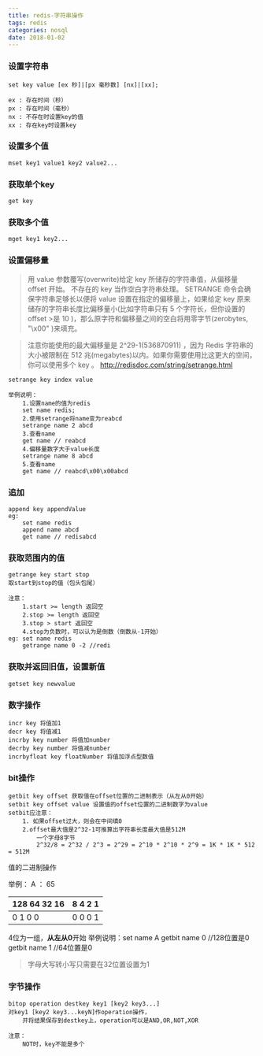 ```yaml
---
title: redis-字符串操作
tags: redis
categories: nosql
date: 2018-01-02
---
```


### 设置字符串

```
set key value [ex 秒]|[px 毫秒数] [nx]|[xx];

ex : 存在时间（秒）
px : 存在时间（毫秒）
nx : 不存在时设置key的值
xx : 存在key时设置key
```
<!--more-->
### 设置多个值
```
mset key1 value1 key2 value2...
```
### 获取单个key
```
get key
```
### 获取多个值
```
mget key1 key2...
```
### 设置偏移量
> 用 value 参数覆写(overwrite)给定 key 所储存的字符串值，从偏移量 offset 开始。
> 不存在的 key 当作空白字符串处理。
> SETRANGE 命令会确保字符串足够长以便将 value 设置在指定的偏移量上，如果给定 key 原来储存的字符串长度比偏移量小(比如字符串只有 5 个字符长，但你设置的 offset >是 10 )，那么原字符和偏移量之间的空白将用零字节(zerobytes, "\x00" )来填充。

> 注意你能使用的最大偏移量是 2^29-1(536870911) ，因为 Redis 字符串的大小被限制在 512 兆(megabytes)以内。如果你需要使用比这更大的空间，你可以使用多个 key 。
> http://redisdoc.com/string/setrange.html

```
setrange key index value

举例说明：
    1.设置name的值为redis
    set name redis;
    2.使用setrange将name变为reabcd
    setrange name 2 abcd
    3.查看name
    get name // reabcd
    4.偏移量数字大于value长度
    setrange name 8 abcd
    5.查看name
    get name // reabcd\x00\x00abcd
```

### 追加
``` 
append key appendValue
eg:
    set name redis
    append name abcd
    get name // redisabcd
```

### 获取范围内的值
```
getrange key start stop
取start到stop的值（包头包尾）

注意： 
    1.start >= length 返回空
    2.stop >= length 返回空
    3.stop > start 返回空
    4.stop为负数时，可以认为是倒数（倒数从-1开始）
eg: set name redis
    getrange name 0 -2 //redi
```

### 获取并返回旧值，设置新值
```
getset key newvalue
```

### 数字操作

```
incr key 将值加1
decr key 将值减1
incrby key number 将值加number
decrby key number 将值减number
incrbyfloat key floatNumber 将值加浮点型数值
```

### bit操作

```
getbit key offset 获取值在offset位置的二进制表示（从左从0开始）
setbit key offset value 设置值的offset位置的二进制数字为value
setbit应注意：
    1. 如果offset过大，则会在中间填0
    2.offset最大值是2^32-1可推算出字符串长度最大值是512M
        一个字母8字节
        2^32/8 = 2^32 / 2^3 = 2^29 = 2^10 * 2^10 * 2^9 = 1K * 1K * 512 = 512M
```
值的二进制操作

举例： A ： 65

128 64 32 16 | 8 4 2 1
--|--
0 1 0 0 | 0 0 0 1

4位为一组，**从左从0**开始
举例说明：set name A
        getbit name 0   //128位置是0
        getbit name 1   //64位置是0

> 字母大写转小写只需要在32位置设置为1

### 字节操作
```
bitop operation destkey key1 [key2 key3...]
对key1 [key2 key3...keyN]作operation操作，
    并将结果保存到destkey上，operation可以是AND,OR,NOT,XOR
    
注意：
    NOT时，key不能是多个
```

